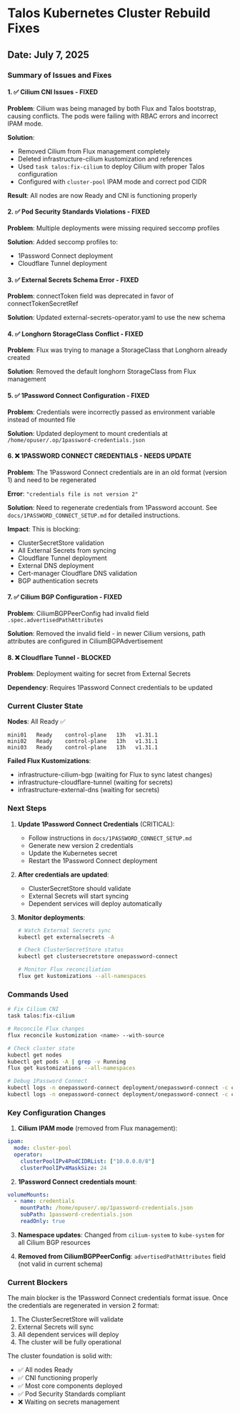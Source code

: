 # Talos Kubernetes Cluster Rebuild Fixes

## Date: July 7, 2025

### Summary of Issues and Fixes

#### 1. ✅ Cilium CNI Issues - FIXED
**Problem**: Cilium was being managed by both Flux and Talos bootstrap, causing conflicts. The pods were failing with RBAC errors and incorrect IPAM mode.

**Solution**:
- Removed Cilium from Flux management completely
- Deleted infrastructure-cilium kustomization and references
- Used `task talos:fix-cilium` to deploy Cilium with proper Talos configuration
- Configured with `cluster-pool` IPAM mode and correct pod CIDR

**Result**: All nodes are now Ready and CNI is functioning properly

#### 2. ✅ Pod Security Standards Violations - FIXED
**Problem**: Multiple deployments were missing required seccomp profiles

**Solution**: Added seccomp profiles to:
- 1Password Connect deployment
- Cloudflare Tunnel deployment  

#### 3. ✅ External Secrets Schema Error - FIXED
**Problem**: connectToken field was deprecated in favor of connectTokenSecretRef

**Solution**: Updated external-secrets-operator.yaml to use the new schema

#### 4. ✅ Longhorn StorageClass Conflict - FIXED
**Problem**: Flux was trying to manage a StorageClass that Longhorn already created

**Solution**: Removed the default longhorn StorageClass from Flux management

#### 5. ✅ 1Password Connect Configuration - FIXED
**Problem**: Credentials were incorrectly passed as environment variable instead of mounted file

**Solution**: Updated deployment to mount credentials at `/home/opuser/.op/1password-credentials.json`

#### 6. ❌ 1PASSWORD CONNECT CREDENTIALS - NEEDS UPDATE
**Problem**: The 1Password Connect credentials are in an old format (version 1) and need to be regenerated

**Error**: `"credentials file is not version 2"`

**Solution**: Need to regenerate credentials from 1Password account. See `docs/1PASSWORD_CONNECT_SETUP.md` for detailed instructions.

**Impact**: This is blocking:
- ClusterSecretStore validation
- All External Secrets from syncing
- Cloudflare Tunnel deployment
- External DNS deployment
- Cert-manager Cloudflare DNS validation
- BGP authentication secrets

#### 7. ✅ Cilium BGP Configuration - FIXED
**Problem**: CiliumBGPPeerConfig had invalid field `.spec.advertisedPathAttributes`

**Solution**: Removed the invalid field - in newer Cilium versions, path attributes are configured in CiliumBGPAdvertisement

#### 8. ❌ Cloudflare Tunnel - BLOCKED
**Problem**: Deployment waiting for secret from External Secrets

**Dependency**: Requires 1Password Connect credentials to be updated

### Current Cluster State

**Nodes**: All Ready ✅
```
mini01   Ready    control-plane   13h   v1.31.1
mini02   Ready    control-plane   13h   v1.31.1
mini03   Ready    control-plane   13h   v1.31.1
```

**Failed Flux Kustomizations**:
- infrastructure-cilium-bgp (waiting for Flux to sync latest changes)
- infrastructure-cloudflare-tunnel (waiting for secrets)
- infrastructure-external-dns (waiting for secrets)

### Next Steps

1. **Update 1Password Connect Credentials** (CRITICAL):
   - Follow instructions in `docs/1PASSWORD_CONNECT_SETUP.md`
   - Generate new version 2 credentials
   - Update the Kubernetes secret
   - Restart the 1Password Connect deployment

2. **After credentials are updated**:
   - ClusterSecretStore should validate
   - External Secrets will start syncing
   - Dependent services will deploy automatically

3. **Monitor deployments**:
   ```bash
   # Watch External Secrets sync
   kubectl get externalsecrets -A
   
   # Check ClusterSecretStore status
   kubectl get clustersecretstore onepassword-connect
   
   # Monitor Flux reconciliation
   flux get kustomizations --all-namespaces
   ```

### Commands Used

```bash
# Fix Cilium CNI
task talos:fix-cilium

# Reconcile Flux changes
flux reconcile kustomization <name> --with-source

# Check cluster state
kubectl get nodes
kubectl get pods -A | grep -v Running
flux get kustomizations --all-namespaces

# Debug 1Password Connect
kubectl logs -n onepassword-connect deployment/onepassword-connect -c connect-api
kubectl logs -n onepassword-connect deployment/onepassword-connect -c connect-sync
```

### Key Configuration Changes

1. **Cilium IPAM mode** (removed from Flux management):
```yaml
ipam:
  mode: cluster-pool
  operator:
    clusterPoolIPv4PodCIDRList: ["10.0.0.0/8"]
    clusterPoolIPv4MaskSize: 24
```

2. **1Password Connect credentials mount**:
```yaml
volumeMounts:
  - name: credentials
    mountPath: /home/opuser/.op/1password-credentials.json
    subPath: 1password-credentials.json
    readOnly: true
```

3. **Namespace updates**: Changed from `cilium-system` to `kube-system` for all Cilium BGP resources

4. **Removed from CiliumBGPPeerConfig**: `advertisedPathAttributes` field (not valid in current schema)

### Current Blockers

The main blocker is the 1Password Connect credentials format issue. Once the credentials are regenerated in version 2 format:

1. The ClusterSecretStore will validate
2. External Secrets will sync
3. All dependent services will deploy
4. The cluster will be fully operational

The cluster foundation is solid with:
- ✅ All nodes Ready
- ✅ CNI functioning properly  
- ✅ Most core components deployed
- ✅ Pod Security Standards compliant
- ❌ Waiting on secrets management
